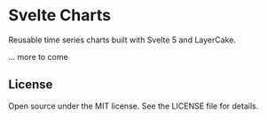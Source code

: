 # Svelte Charts

Reusable time series charts built with Svelte 5 and LayerCake.

... more to come

## License

Open source under the MIT license. See the LICENSE file for details.
